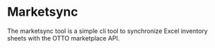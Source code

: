 # Marketsync

The marketsync tool is a simple cli tool to synchronize Excel inventory sheets 
with the OTTO marketplace API.
